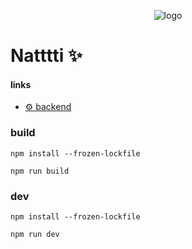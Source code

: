 <p align="center">
  <img src="https://github.com/fedorovvvv/natti-site/blob/cff4cd62f0f037a75c0bf5207a1ebca5986c441d/static/mstile-70x70.png" alt="logo">
<p>

# Natttti ✨


#### links
+ [⚙️ backend](https://github.com/eveloth/natti-chat-bot)

### build
```
npm install --frozen-lockfile
```  
```
npm run build
```

### dev
```
npm install --frozen-lockfile
```  
```
npm run dev
```
